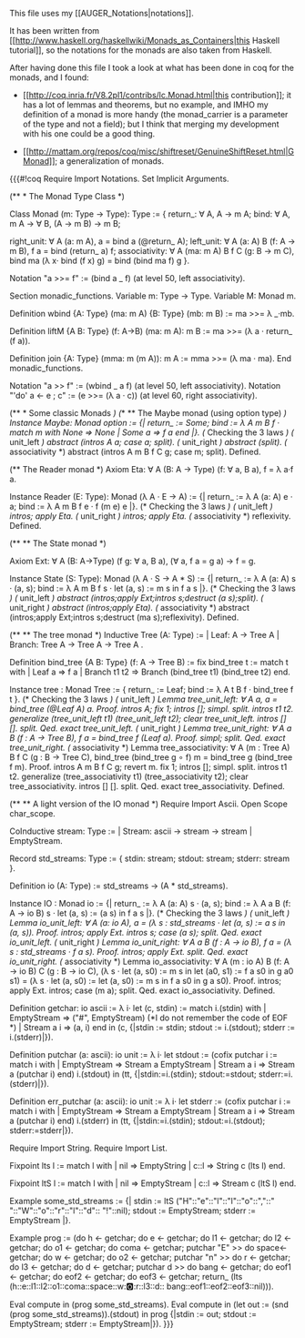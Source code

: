 This file uses my [[AUGER_Notations|notations]].

It has been written from [[http://www.haskell.org/haskellwiki/Monads_as_Containers|this Haskell tutorial]], so the notations for the monads are also taken from Haskell.

After having done this file I took a look at what has been done in coq for the monads, and I found:

- [[http://coq.inria.fr/V8.2pl1/contribs/lc.Monad.html|this contribution]]; it has a lot of lemmas and theorems, but no example, and IMHO my definition of a monad is more handy (the monad_carrier is a parameter of the type and not a field); but I think that merging my development with his one could be a good thing. 

- [[http://mattam.org/repos/coq/misc/shiftreset/GenuineShiftReset.html|GMonad]]; a generalization of monads.

{{{#!coq
Require Import Notations.
Set Implicit Arguments.

(** * The Monad Type Class *)

Class Monad (m: Type → Type): Type :=
{ return_: ∀ A, A → m A;
  bind: ∀ A, m A → ∀ B, (A → m B) → m B;

  right_unit: ∀ A (a: m A), a = bind a (@return_ A);
  left_unit: ∀ A (a: A) B (f: A → m B),
             f a = bind (return_ a) f;
  associativity: ∀ A (ma: m A) B f C (g: B → m C),
                 bind ma (λ x· bind (f x) g) = bind (bind ma f) g
}.

Notation "a >>= f" := (bind a _ f) (at level 50, left associativity).

Section monadic_functions.
 Variable m: Type → Type.
 Variable M: Monad m.

 Definition wbind {A: Type} (ma: m A) {B: Type} (mb: m B) :=
 ma >>= λ _·mb.

 Definition liftM {A B: Type} (f: A→B) (ma: m A): m B :=
 ma >>= (λ a · return_ (f a)).

 Definition join {A: Type} (mma: m (m A)): m A :=
 mma >>= (λ ma · ma).
End monadic_functions.

Notation "a >> f" := (wbind _ a f) (at level 50, left associativity).
Notation "'do' a ← e ; c" := (e >>= (λ a · c)) (at level 60, right associativity).

(** * Some classic Monads *)
(** ** The Maybe monad (using option type) *)
Instance Maybe: Monad option :=
{| return_ := Some;
   bind := λ A m B f · match m with None => None | Some a => f a end
|}.
(* Checking the 3 laws *)
 (* unit_left *)
 abstract (intros A a; case a; split).
 (* unit_right *)
 abstract (split).
 (* associativity *)
 abstract (intros A m B f C g; case m; split).
Defined.

(** The Reader monad *)
Axiom Eta: ∀ A (B: A → Type) (f: ∀ a, B a), f = λ a·f a.

Instance Reader (E: Type): Monad (λ A · E → A) :=
{| return_ := λ A (a: A) e · a;
   bind := λ A m B f e · f (m e) e
|}.
(* Checking the 3 laws *)
 (* unit_left *)
 intros; apply Eta.
 (* unit_right *)
 intros; apply Eta.
 (* associativity *)
 reflexivity.
Defined.

(** ** The State monad *)

Axiom Ext: ∀ A (B: A→Type) (f g: ∀ a, B a), (∀ a, f a = g a) → f = g.

Instance State (S: Type): Monad (λ A · S → A * S) :=
{| return_ := λ A (a: A) s · (a, s);
   bind := λ A m B f s · let (a, s) := m s in f a s
|}.
(* Checking the 3 laws *)
 (* unit_left *)
 abstract (intros;apply Ext;intros s;destruct (a s);split).
 (* unit_right *)
 abstract (intros;apply Eta).
 (* associativity *)
 abstract (intros;apply Ext;intros s;destruct (ma s);reflexivity).
Defined.

(** ** The tree monad *)
Inductive Tree (A:  Type) :=
| Leaf: A → Tree A
| Branch: Tree A → Tree A → Tree A
.

Definition bind_tree {A B: Type} (f: A → Tree B) :=
 fix bind_tree t :=
 match t with
 | Leaf a => f a
 | Branch t1 t2 => Branch (bind_tree t1) (bind_tree t2)
 end.

Instance tree : Monad Tree :=
{ return_ := Leaf;
  bind := λ A t B f · bind_tree f t
}.
(* Checking the 3 laws *)
 (* unit_left *)
 Lemma tree_unit_left: ∀ A a, a = bind_tree (@Leaf A) a.
 Proof.
 intros A; fix 1; intros []; simpl.
  split.
 intros t1 t2.
 generalize (tree_unit_left t1) (tree_unit_left t2); clear tree_unit_left.
 intros [] [].
 split.
Qed.
 exact tree_unit_left.
 (* unit_right *)
 Lemma tree_unit_right: ∀ A a B (f : A → Tree B), f a = bind_tree f (Leaf a).
 Proof.
 simpl; split.
Qed.
 exact tree_unit_right.
 (* associativity *)
 Lemma tree_associativity: ∀ A (m : Tree A) B f C (g : B → Tree C),
 bind_tree (bind_tree g ∘ f) m = bind_tree g (bind_tree f m).
 Proof.
 intros A m B f C g; revert m.
 fix 1; intros []; simpl.
  split.
 intros t1 t2.
 generalize (tree_associativity t1) (tree_associativity t2);
 clear tree_associativity.
 intros [] [].
 split.
Qed.
 exact tree_associativity.
Defined.

(** ** A light version of the IO monad *)
Require Import Ascii.
Open Scope char_scope.

CoInductive stream: Type :=
| Stream: ascii → stream → stream
| EmptyStream.

Record std_streams: Type :=
{ stdin: stream;
  stdout: stream;
  stderr: stream
}.

Definition io (A: Type) := std_streams → (A * std_streams).

Instance IO : Monad io :=
{| return_ := λ A (a: A) s · (a, s);
   bind := λ A a B (f: A → io B) s · let (a, s) := (a s) in f a s
|}.
(* Checking the 3 laws *)
 (* unit_left *)
 Lemma io_unit_left:
 ∀ A (a: io A), a = (λ s : std_streams · let (a, s) := a s in (a, s)).
 Proof.
 intros; apply Ext.
 intros s; case (a s); split.
Qed.
 exact io_unit_left.
 (* unit_right *)
 Lemma io_unit_right:
 ∀ A a B (f : A → io B), f a = (λ s : std_streams · f a s).
 Proof.
 intros; apply Ext.
 split.
Qed.
 exact io_unit_right.
 (* associativity *)
 Lemma io_associativity: ∀ A (m : io A) B (f: A → io B) C (g : B → io C),
 (λ s · let (a, s0) := m s in let (a0, s1) := f a s0 in g a0 s1) =
 (λ s · let (a, s0) := let (a, s0) := m s in f a s0 in g a s0).
 Proof.
 intros; apply Ext.
 intros; case (m a); split.
Qed.
 exact io_associativity.
Defined.

Definition getchar: io ascii :=
 λ i·
 let (c, stdin) :=
 match i.(stdin) with
 | EmptyStream => ("#", EmptyStream) (*I do not remember the code of EOF *)
 | Stream a i => (a, i)
 end
 in (c, {|stdin := stdin; stdout := i.(stdout); stderr := i.(stderr)|}).

Definition putchar (a: ascii): io unit :=
 λ i·
 let stdout :=
 (cofix putchar i :=
 match i with
 | EmptyStream => Stream a EmptyStream
 | Stream a i => Stream a (putchar i)
 end) i.(stdout)
 in (tt, {|stdin:=i.(stdin); stdout:=stdout; stderr:=i.(stderr)|}).

Definition err_putchar (a: ascii): io unit :=
 λ i·
 let stderr :=
 (cofix putchar i :=
 match i with
 | EmptyStream => Stream a EmptyStream
 | Stream a i => Stream a (putchar i)
 end) i.(stderr)
 in (tt, {|stdin:=i.(stdin); stdout:=i.(stdout); stderr:=stderr|}).

Require Import String.
Require Import List.

Fixpoint lts l :=
match l with
| nil => EmptyString
| c::l => String c (lts l)
end.

Fixpoint ltS l :=
match l with
| nil => EmptyStream
| c::l => Stream c (ltS l)
end.

Example some_std_streams :=
{| stdin := ltS ("H"::"e"::"l"::"l"::"o"::","::" "::"W"::"o"::"r"::"l"::"d"::
                 "!"::nil);
   stdout := EmptyStream;
   stderr := EmptyStream
|}.

Example prog :=
 (do h    ← getchar;
  do e    ← getchar;
  do l1   ← getchar;
  do l2   ← getchar;
  do o1   ← getchar;
  do coma ← getchar;
  putchar "E" >>
  do space← getchar;
  do w    ← getchar;
  do o2   ← getchar;
  putchar "n" >>
  do r    ← getchar;
  do l3   ← getchar;
  do d    ← getchar;
  putchar d >>
  do bang ← getchar;
  do eof1 ← getchar;
  do eof2 ← getchar;
  do eof3 ← getchar;
  return_ (lts (h::e::l1::l2::o1::coma::space::w::o2::r::l3::d::
                bang::eof1::eof2::eof3::nil))).

Eval compute in (prog some_std_streams).
Eval compute in (let out := (snd (prog some_std_streams)).(stdout) in
                prog {|stdin := out;
                       stdout := EmptyStream;
                       stderr := EmptyStream|}).
}}}
